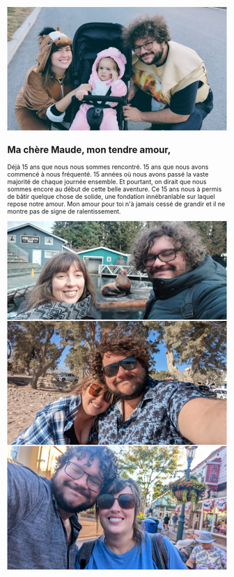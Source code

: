 ![Maude, Marguerite et Alex à l'halloween](/assets/img/maude_maggie_alex.jpg)

## Ma chère Maude, mon tendre amour,

Déjà 15 ans que nous nous sommes rencontré. 15 ans que nous avons commencé à nous fréquenté. 15 années où nous avons passé la vaste majorité de chaque journée ensemble. Et pourtant, on dirait que nous sommes encore au début de cette belle aventure. Ce 15 ans nous à permis de bâtir quelque chose de solide, une fondation innébranlable sur laquel repose notre amour. Mon amour pour toi n'à jamais cessé de grandir et il ne montre pas de signe de ralentissement.

![Maude et Alex à l'aquarium](/assets/img/maude_alex_otarie.jpg)
![Maude et Alex en Grèce](/assets/img/maude_alex-grece.jpg)
![Maude et Alex à Cape May](/assets/img/maude_alex_cape-may.jpg)
